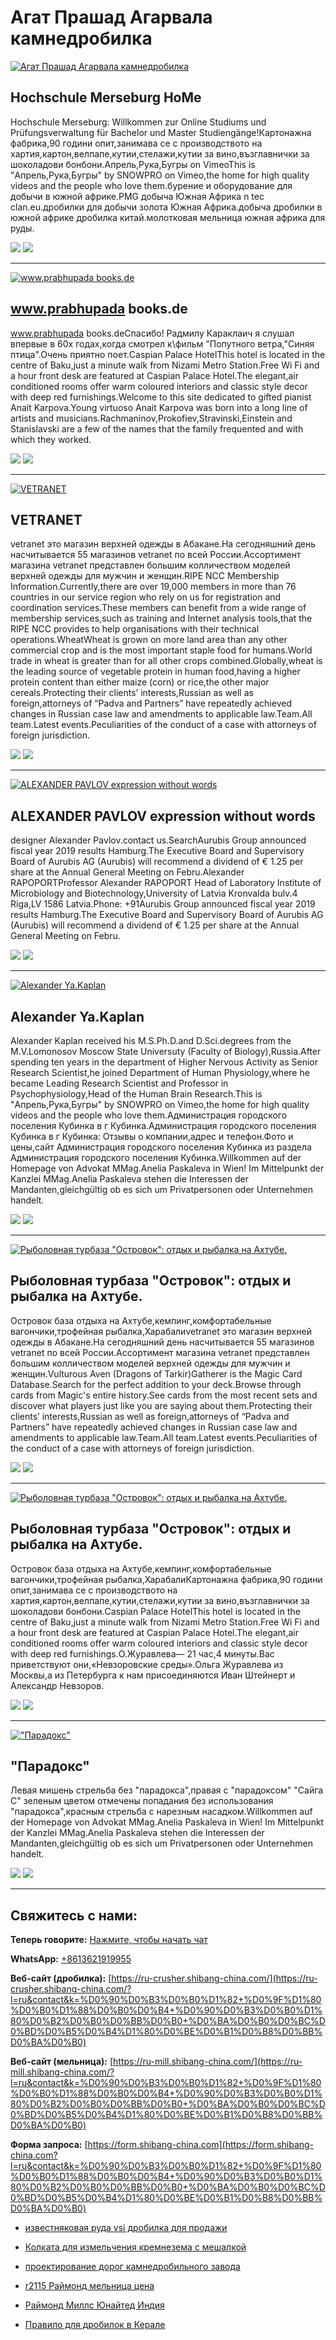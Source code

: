 # Агат Прашад Агарвала камнедробилка

<a href="https://swt.shibang-china.com/?l=ru&img&k=%D0%90%D0%B3%D0%B0%D1%82+%D0%9F%D1%80%D0%B0%D1%88%D0%B0%D0%B4+%D0%90%D0%B3%D0%B0%D1%80%D0%B2%D0%B0%D0%BB%D0%B0+%D0%BA%D0%B0%D0%BC%D0%BD%D0%B5%D0%B4%D1%80%D0%BE%D0%B1%D0%B8%D0%BB%D0%BA%D0%B0" target="_blank">![Агат Прашад Агарвала камнедробилка](http://static.shibang-china.com/all-800x300/303.jpg)</a>

## Hochschule Merseburg HoMe
Hochschule Merseburg: Willkommen zur Online Studiums und Pr&#252;fungsverwaltung f&#252;r Bachelor und Master Studieng&#228;nge!Картонажна фабрика,90 години опит,занимава се с производството на хартия,картон,велпапе,кутии,стелажи,кутии за вино,възглавнички за шоколадови бонбони.Апрель,Рука,Бугры on VimeoThis is &quot;Апрель,Рука,Бугры&quot; by SNOWPRO on Vimeo,the home for high quality videos and the people who love them.бурение и оборудование для добычи в южной африке.PMG добыча Южная Африка n tec clan.eu.дробилки для добычи золота Южная Африка.добыча дробилки в южной африке дробилка китай.молотковая мельница южная африка для руды.


<a href="https://whatsapp.shibangsoft.com/WhatsApp.php" target="_blank" title="WhatsApp">![](http://static.shibang-china.com/icon/whatsapp.png)</a> <a href="https://swt.shibang-china.com/?l=ru&icon&k=%D0%90%D0%B3%D0%B0%D1%82+%D0%9F%D1%80%D0%B0%D1%88%D0%B0%D0%B4+%D0%90%D0%B3%D0%B0%D1%80%D0%B2%D0%B0%D0%BB%D0%B0+%D0%BA%D0%B0%D0%BC%D0%BD%D0%B5%D0%B4%D1%80%D0%BE%D0%B1%D0%B8%D0%BB%D0%BA%D0%B0" target="_blank">![](http://static.shibang-china.com/icon/chat-ru.png)</a>

---

<a href="https://swt.shibang-china.com/?l=ru&img&k=%D0%90%D0%B3%D0%B0%D1%82+%D0%9F%D1%80%D0%B0%D1%88%D0%B0%D0%B4+%D0%90%D0%B3%D0%B0%D1%80%D0%B2%D0%B0%D0%BB%D0%B0+%D0%BA%D0%B0%D0%BC%D0%BD%D0%B5%D0%B4%D1%80%D0%BE%D0%B1%D0%B8%D0%BB%D0%BA%D0%B0" target="_blank">![www.prabhupada books.de](http://static.shibang-china.com/all-800x300/171.jpg)</a>

## www.prabhupada books.de
www.prabhupada books.deСпасибо! Радмилу Караклаич я слушал впервые в 60х годах,когда смотрел к\фильм &quot;Попутного ветра,&quot;Синяя птица&quot;.Очень приятно поет.Caspian Palace HotelThis hotel is located in the centre of Baku,just a minute walk from Nizami Metro Station.Free Wi Fi and a hour front desk are featured at Caspian Palace Hotel.The elegant,air conditioned rooms offer warm coloured interiors and classic style decor with deep red furnishings.Welcome to this site dedicated to gifted pianist Anait Karpova.Young virtuoso Anait Karpova was born into a long line of artists and musicians.Rachmaninov,Prokofiev,Stravinski,Einstein and Stanislavski are a few of the names that the family frequented and with which they worked.


<a href="https://whatsapp.shibangsoft.com/WhatsApp.php" target="_blank" title="WhatsApp">![](http://static.shibang-china.com/icon/whatsapp.png)</a> <a href="https://swt.shibang-china.com/?l=ru&icon&k=%D0%90%D0%B3%D0%B0%D1%82+%D0%9F%D1%80%D0%B0%D1%88%D0%B0%D0%B4+%D0%90%D0%B3%D0%B0%D1%80%D0%B2%D0%B0%D0%BB%D0%B0+%D0%BA%D0%B0%D0%BC%D0%BD%D0%B5%D0%B4%D1%80%D0%BE%D0%B1%D0%B8%D0%BB%D0%BA%D0%B0" target="_blank">![](http://static.shibang-china.com/icon/chat-ru.png)</a>

---

<a href="https://swt.shibang-china.com/?l=ru&img&k=%D0%90%D0%B3%D0%B0%D1%82+%D0%9F%D1%80%D0%B0%D1%88%D0%B0%D0%B4+%D0%90%D0%B3%D0%B0%D1%80%D0%B2%D0%B0%D0%BB%D0%B0+%D0%BA%D0%B0%D0%BC%D0%BD%D0%B5%D0%B4%D1%80%D0%BE%D0%B1%D0%B8%D0%BB%D0%BA%D0%B0" target="_blank">![VETRANET](http://static.shibang-china.com/all-800x300/989.jpg)</a>

## VETRANET
vetranet это магазин верхней одежды в Абакане.На сегодняшний день насчитывается 55 магазинов vetranet по всей России.Ассортимент магазина vetranet представлен большим колличеством моделей верхней одежды для мужчин и женщин.RIPE NCC Membership Information.Currently,there are over 19,000 members in more than 76 countries in our service region who rely on us for registration and coordination services.These members can benefit from a wide range of membership services,such as training and Internet analysis tools,that the RIPE NCC provides to help organisations with their technical operations.WheatWheat is grown on more land area than any other commercial crop and is the most important staple food for humans.World trade in wheat is greater than for all other crops combined.Globally,wheat is the leading source of vegetable protein in human food,having a higher protein content than either maize (corn) or rice,the other major cereals.Protecting their clients’ interests,Russian as well as foreign,attorneys of “Padva and Partners” have repeatedly achieved changes in Russian case law and amendments to applicable law.Team.All team.Latest events.Peculiarities of the conduct of a case with attorneys of foreign jurisdiction.


<a href="https://whatsapp.shibangsoft.com/WhatsApp.php" target="_blank" title="WhatsApp">![](http://static.shibang-china.com/icon/whatsapp.png)</a> <a href="https://swt.shibang-china.com/?l=ru&icon&k=%D0%90%D0%B3%D0%B0%D1%82+%D0%9F%D1%80%D0%B0%D1%88%D0%B0%D0%B4+%D0%90%D0%B3%D0%B0%D1%80%D0%B2%D0%B0%D0%BB%D0%B0+%D0%BA%D0%B0%D0%BC%D0%BD%D0%B5%D0%B4%D1%80%D0%BE%D0%B1%D0%B8%D0%BB%D0%BA%D0%B0" target="_blank">![](http://static.shibang-china.com/icon/chat-ru.png)</a>

---

<a href="https://swt.shibang-china.com/?l=ru&img&k=%D0%90%D0%B3%D0%B0%D1%82+%D0%9F%D1%80%D0%B0%D1%88%D0%B0%D0%B4+%D0%90%D0%B3%D0%B0%D1%80%D0%B2%D0%B0%D0%BB%D0%B0+%D0%BA%D0%B0%D0%BC%D0%BD%D0%B5%D0%B4%D1%80%D0%BE%D0%B1%D0%B8%D0%BB%D0%BA%D0%B0" target="_blank">![ALEXANDER PAVLOV expression without words](http://static.shibang-china.com/all-800x300/181.jpg)</a>

## ALEXANDER PAVLOV expression without words
designer Alexander Pavlov.contact us.SearchAurubis Group announced fiscal year 2019 results Hamburg.The Executive Board and Supervisory Board of Aurubis AG (Aurubis) will recommend a dividend of € 1.25 per share at the Annual General Meeting on Febru.Alexander RAPOPORTProfessor Alexander RAPOPORT Head of Laboratory Institute of Microbiology and Biotechnology,University of Latvia Kronvalda bulv.4 Riga,LV 1586 Latvia.Phone: +91Aurubis Group announced fiscal year 2019 results Hamburg.The Executive Board and Supervisory Board of Aurubis AG (Aurubis) will recommend a dividend of € 1.25 per share at the Annual General Meeting on Febru.


<a href="https://whatsapp.shibangsoft.com/WhatsApp.php" target="_blank" title="WhatsApp">![](http://static.shibang-china.com/icon/whatsapp.png)</a> <a href="https://swt.shibang-china.com/?l=ru&icon&k=%D0%90%D0%B3%D0%B0%D1%82+%D0%9F%D1%80%D0%B0%D1%88%D0%B0%D0%B4+%D0%90%D0%B3%D0%B0%D1%80%D0%B2%D0%B0%D0%BB%D0%B0+%D0%BA%D0%B0%D0%BC%D0%BD%D0%B5%D0%B4%D1%80%D0%BE%D0%B1%D0%B8%D0%BB%D0%BA%D0%B0" target="_blank">![](http://static.shibang-china.com/icon/chat-ru.png)</a>

---

<a href="https://swt.shibang-china.com/?l=ru&img&k=%D0%90%D0%B3%D0%B0%D1%82+%D0%9F%D1%80%D0%B0%D1%88%D0%B0%D0%B4+%D0%90%D0%B3%D0%B0%D1%80%D0%B2%D0%B0%D0%BB%D0%B0+%D0%BA%D0%B0%D0%BC%D0%BD%D0%B5%D0%B4%D1%80%D0%BE%D0%B1%D0%B8%D0%BB%D0%BA%D0%B0" target="_blank">![Alexander Ya.Kaplan](http://static.shibang-china.com/all-800x300/284.jpg)</a>

## Alexander Ya.Kaplan
Alexander Kaplan received his M.S.Ph.D.and D.Sci.degrees from the M.V.Lomonosov Moscow State Universuty (Faculty of Biology),Russia.After spending ten years in the department of Higher Nervous Activity as Senior Research Scientist,he joined Department of Human Physiology,where he became Leading Research Scientist and Professor in Psychophysiology,Head of the Human Brain Research.This is &quot;Апрель,Рука,Бугры&quot; by SNOWPRO on Vimeo,the home for high quality videos and the people who love them.Администрация городского поселения Кубинка в г Кубинка.Администрация городского поселения Кубинка в г Кубинка: Отзывы о компании,адрес и телефон.Фото и цены,сайт Администрация городского поселения Кубинка из раздела Администрация городского поселения Кубинка.Willkommen auf der Homepage von Advokat MMag.Anelia Paskaleva in Wien! Im Mittelpunkt der Kanzlei MMag.Anelia Paskaleva stehen die Interessen der Mandanten,gleichg&#252;ltig ob es sich um Privatpersonen oder Unternehmen handelt.


<a href="https://whatsapp.shibangsoft.com/WhatsApp.php" target="_blank" title="WhatsApp">![](http://static.shibang-china.com/icon/whatsapp.png)</a> <a href="https://swt.shibang-china.com/?l=ru&icon&k=%D0%90%D0%B3%D0%B0%D1%82+%D0%9F%D1%80%D0%B0%D1%88%D0%B0%D0%B4+%D0%90%D0%B3%D0%B0%D1%80%D0%B2%D0%B0%D0%BB%D0%B0+%D0%BA%D0%B0%D0%BC%D0%BD%D0%B5%D0%B4%D1%80%D0%BE%D0%B1%D0%B8%D0%BB%D0%BA%D0%B0" target="_blank">![](http://static.shibang-china.com/icon/chat-ru.png)</a>

---

<a href="https://swt.shibang-china.com/?l=ru&img&k=%D0%90%D0%B3%D0%B0%D1%82+%D0%9F%D1%80%D0%B0%D1%88%D0%B0%D0%B4+%D0%90%D0%B3%D0%B0%D1%80%D0%B2%D0%B0%D0%BB%D0%B0+%D0%BA%D0%B0%D0%BC%D0%BD%D0%B5%D0%B4%D1%80%D0%BE%D0%B1%D0%B8%D0%BB%D0%BA%D0%B0" target="_blank">![Рыболовная турбаза &quot;Островок&quot;: отдых и рыбалка на Ахтубе.](http://static.shibang-china.com/all-800x300/465.jpg)</a>

## Рыболовная турбаза &quot;Островок&quot;: отдых и рыбалка на Ахтубе.
Островок база отдыха на Ахтубе,кемпинг,комфортабельные вагончики,трофейная рыбалка,Харабалиvetranet это магазин верхней одежды в Абакане.На сегодняшний день насчитывается 55 магазинов vetranet по всей России.Ассортимент магазина vetranet представлен большим колличеством моделей верхней одежды для мужчин и женщин.Vulturous Aven (Dragons of Tarkir)Gatherer is the Magic Card Database.Search for the perfect addition to your deck.Browse through cards from Magic's entire history.See cards from the most recent sets and discover what players just like you are saying about them.Protecting their clients’ interests,Russian as well as foreign,attorneys of “Padva and Partners” have repeatedly achieved changes in Russian case law and amendments to applicable law.Team.All team.Latest events.Peculiarities of the conduct of a case with attorneys of foreign jurisdiction.


<a href="https://whatsapp.shibangsoft.com/WhatsApp.php" target="_blank" title="WhatsApp">![](http://static.shibang-china.com/icon/whatsapp.png)</a> <a href="https://swt.shibang-china.com/?l=ru&icon&k=%D0%90%D0%B3%D0%B0%D1%82+%D0%9F%D1%80%D0%B0%D1%88%D0%B0%D0%B4+%D0%90%D0%B3%D0%B0%D1%80%D0%B2%D0%B0%D0%BB%D0%B0+%D0%BA%D0%B0%D0%BC%D0%BD%D0%B5%D0%B4%D1%80%D0%BE%D0%B1%D0%B8%D0%BB%D0%BA%D0%B0" target="_blank">![](http://static.shibang-china.com/icon/chat-ru.png)</a>

---

<a href="https://swt.shibang-china.com/?l=ru&img&k=%D0%90%D0%B3%D0%B0%D1%82+%D0%9F%D1%80%D0%B0%D1%88%D0%B0%D0%B4+%D0%90%D0%B3%D0%B0%D1%80%D0%B2%D0%B0%D0%BB%D0%B0+%D0%BA%D0%B0%D0%BC%D0%BD%D0%B5%D0%B4%D1%80%D0%BE%D0%B1%D0%B8%D0%BB%D0%BA%D0%B0" target="_blank">![Рыболовная турбаза &quot;Островок&quot;: отдых и рыбалка на Ахтубе.](http://static.shibang-china.com/all-800x300/813.jpg)</a>

## Рыболовная турбаза &quot;Островок&quot;: отдых и рыбалка на Ахтубе.
Островок база отдыха на Ахтубе,кемпинг,комфортабельные вагончики,трофейная рыбалка,ХарабалиКартонажна фабрика,90 години опит,занимава се с производството на хартия,картон,велпапе,кутии,стелажи,кутии за вино,възглавнички за шоколадови бонбони.Caspian Palace HotelThis hotel is located in the centre of Baku,just a minute walk from Nizami Metro Station.Free Wi Fi and a hour front desk are featured at Caspian Palace Hotel.The elegant,air conditioned rooms offer warm coloured interiors and classic style decor with deep red furnishings.О.Журавлева― 21 час,4 минуты.Вас приветствуют они,&#171;Невзоровские среды&#187;.Ольга Журавлева из Москвы,а из Петербурга к нам присоединяются Иван Штейнерт и Александр Невзоров.


<a href="https://whatsapp.shibangsoft.com/WhatsApp.php" target="_blank" title="WhatsApp">![](http://static.shibang-china.com/icon/whatsapp.png)</a> <a href="https://swt.shibang-china.com/?l=ru&icon&k=%D0%90%D0%B3%D0%B0%D1%82+%D0%9F%D1%80%D0%B0%D1%88%D0%B0%D0%B4+%D0%90%D0%B3%D0%B0%D1%80%D0%B2%D0%B0%D0%BB%D0%B0+%D0%BA%D0%B0%D0%BC%D0%BD%D0%B5%D0%B4%D1%80%D0%BE%D0%B1%D0%B8%D0%BB%D0%BA%D0%B0" target="_blank">![](http://static.shibang-china.com/icon/chat-ru.png)</a>

---

<a href="https://swt.shibang-china.com/?l=ru&img&k=%D0%90%D0%B3%D0%B0%D1%82+%D0%9F%D1%80%D0%B0%D1%88%D0%B0%D0%B4+%D0%90%D0%B3%D0%B0%D1%80%D0%B2%D0%B0%D0%BB%D0%B0+%D0%BA%D0%B0%D0%BC%D0%BD%D0%B5%D0%B4%D1%80%D0%BE%D0%B1%D0%B8%D0%BB%D0%BA%D0%B0" target="_blank">![&quot;Парадокс&quot;](http://static.shibang-china.com/all-800x300/510.jpg)</a>

## &quot;Парадокс&quot;
Левая мишень стрельба без &quot;парадокса&quot;,правая с &quot;парадоксом&quot; &quot;Сайга С&quot; зеленым цветом отмечены попадания без использования &quot;парадокса&quot;,красным стрельба с нарезным насадком.Willkommen auf der Homepage von Advokat MMag.Anelia Paskaleva in Wien! Im Mittelpunkt der Kanzlei MMag.Anelia Paskaleva stehen die Interessen der Mandanten,gleichg&#252;ltig ob es sich um Privatpersonen oder Unternehmen handelt.

<a href="https://whatsapp.shibangsoft.com/WhatsApp.php" target="_blank" title="WhatsApp">![](http://static.shibang-china.com/icon/whatsapp.png)</a> <a href="https://swt.shibang-china.com/?l=ru&icon&k=%D0%90%D0%B3%D0%B0%D1%82+%D0%9F%D1%80%D0%B0%D1%88%D0%B0%D0%B4+%D0%90%D0%B3%D0%B0%D1%80%D0%B2%D0%B0%D0%BB%D0%B0+%D0%BA%D0%B0%D0%BC%D0%BD%D0%B5%D0%B4%D1%80%D0%BE%D0%B1%D0%B8%D0%BB%D0%BA%D0%B0" target="_blank">![](http://static.shibang-china.com/icon/chat-ru.png)</a>

---
## Свяжитесь с нами:

**Теперь говорите:** [Нажмите, чтобы начать чат](https://swt.shibang-china.com?l=ru&contact&k=%D0%90%D0%B3%D0%B0%D1%82+%D0%9F%D1%80%D0%B0%D1%88%D0%B0%D0%B4+%D0%90%D0%B3%D0%B0%D1%80%D0%B2%D0%B0%D0%BB%D0%B0+%D0%BA%D0%B0%D0%BC%D0%BD%D0%B5%D0%B4%D1%80%D0%BE%D0%B1%D0%B8%D0%BB%D0%BA%D0%B0)

**WhatsApp:**  [+8613621919955](https://whatsapp.shibangsoft.com/WhatsApp.php)

**Веб-сайт (дробилка):** [https://ru-crusher.shibang-china.com/](https://ru-crusher.shibang-china.com/?l=ru&contact&k=%D0%90%D0%B3%D0%B0%D1%82+%D0%9F%D1%80%D0%B0%D1%88%D0%B0%D0%B4+%D0%90%D0%B3%D0%B0%D1%80%D0%B2%D0%B0%D0%BB%D0%B0+%D0%BA%D0%B0%D0%BC%D0%BD%D0%B5%D0%B4%D1%80%D0%BE%D0%B1%D0%B8%D0%BB%D0%BA%D0%B0)

**Веб-сайт (мельница):** [https://ru-mill.shibang-china.com/](https://ru-mill.shibang-china.com/?l=ru&contact&k=%D0%90%D0%B3%D0%B0%D1%82+%D0%9F%D1%80%D0%B0%D1%88%D0%B0%D0%B4+%D0%90%D0%B3%D0%B0%D1%80%D0%B2%D0%B0%D0%BB%D0%B0+%D0%BA%D0%B0%D0%BC%D0%BD%D0%B5%D0%B4%D1%80%D0%BE%D0%B1%D0%B8%D0%BB%D0%BA%D0%B0)

**Форма запроса:** [https://form.shibang-china.com](https://form.shibang-china.com?l=ru&contact&k=%D0%90%D0%B3%D0%B0%D1%82+%D0%9F%D1%80%D0%B0%D1%88%D0%B0%D0%B4+%D0%90%D0%B3%D0%B0%D1%80%D0%B2%D0%B0%D0%BB%D0%B0+%D0%BA%D0%B0%D0%BC%D0%BD%D0%B5%D0%B4%D1%80%D0%BE%D0%B1%D0%B8%D0%BB%D0%BA%D0%B0)

* [известняковая руда vsi дробилка для продажи](../122/%D0%B8%D0%B7%D0%B2%D0%B5%D1%81%D1%82%D0%BD%D1%8F%D0%BA%D0%BE%D0%B2%D0%B0%D1%8F%20%D1%80%D1%83%D0%B4%D0%B0%20vsi%20%D0%B4%D1%80%D0%BE%D0%B1%D0%B8%D0%BB%D0%BA%D0%B0%20%D0%B4%D0%BB%D1%8F%20%D0%BF%D1%80%D0%BE%D0%B4%D0%B0%D0%B6%D0%B8.md)

* [Колката для измельчения кремнезема с мешалкой](../125/%D0%9A%D0%BE%D0%BB%D0%BA%D0%B0%D1%82%D0%B0%20%D0%B4%D0%BB%D1%8F%20%D0%B8%D0%B7%D0%BC%D0%B5%D0%BB%D1%8C%D1%87%D0%B5%D0%BD%D0%B8%D1%8F%20%D0%BA%D1%80%D0%B5%D0%BC%D0%BD%D0%B5%D0%B7%D0%B5%D0%BC%D0%B0%20%D1%81%20%D0%BC%D0%B5%D1%88%D0%B0%D0%BB%D0%BA%D0%BE%D0%B9.md)

* [проектирование дорог камнедробильного завода](../121/%D0%BF%D1%80%D0%BE%D0%B5%D0%BA%D1%82%D0%B8%D1%80%D0%BE%D0%B2%D0%B0%D0%BD%D0%B8%D0%B5%20%D0%B4%D0%BE%D1%80%D0%BE%D0%B3%20%D0%BA%D0%B0%D0%BC%D0%BD%D0%B5%D0%B4%D1%80%D0%BE%D0%B1%D0%B8%D0%BB%D1%8C%D0%BD%D0%BE%D0%B3%D0%BE%20%D0%B7%D0%B0%D0%B2%D0%BE%D0%B4%D0%B0.md)

* [r2115 Раймонд мельница цена](../124/r2115%20%D0%A0%D0%B0%D0%B9%D0%BC%D0%BE%D0%BD%D0%B4%20%D0%BC%D0%B5%D0%BB%D1%8C%D0%BD%D0%B8%D1%86%D0%B0%20%D1%86%D0%B5%D0%BD%D0%B0.md)

* [Раймонд Миллс Юнайтед Индия](../121/%D0%A0%D0%B0%D0%B9%D0%BC%D0%BE%D0%BD%D0%B4%20%D0%9C%D0%B8%D0%BB%D0%BB%D1%81%20%D0%AE%D0%BD%D0%B0%D0%B9%D1%82%D0%B5%D0%B4%20%D0%98%D0%BD%D0%B4%D0%B8%D1%8F.md)

* [Правило для дробилок в Керале](../125/%D0%9F%D1%80%D0%B0%D0%B2%D0%B8%D0%BB%D0%BE%20%D0%B4%D0%BB%D1%8F%20%D0%B4%D1%80%D0%BE%D0%B1%D0%B8%D0%BB%D0%BE%D0%BA%20%D0%B2%20%D0%9A%D0%B5%D1%80%D0%B0%D0%BB%D0%B5.md)
